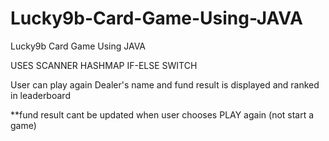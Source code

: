 # Lucky9b-Card-Game-Using-JAVA
Lucky9b Card Game Using JAVA

USES
SCANNER
HASHMAP
IF-ELSE
SWITCH

User can play again
Dealer's name and fund result is displayed and ranked in leaderboard

**fund result cant be updated when user chooses PLAY again (not start a game)
